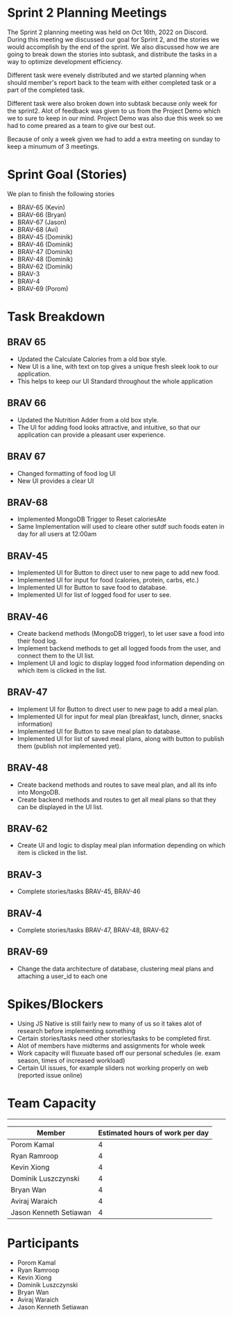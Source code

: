 # Sprint 2 Planning Meetings
The Sprint 2 planning meeting was held on Oct 16th, 2022 on Discord. During this meeting we discussed our goal for Sprint 2, and the stories we would accomplish by the end of the sprint. We also discussed how we are going to break down the stories into subtask, and distribute the tasks in a way to optimize development efficiency.

Different task were evenely distributed and we started planning when should member's report back to the team with either completed task or a part of the completed task.

Different task were also broken down into subtask because only week for the sprint2. Alot of feedback was given to us from the Project Demo which we to sure to keep in our mind. Project Demo was also due this week so we had to come preared as a team to give our best out.

Because of only a week given we had to add a extra meeting on sunday to keep a minumum of 3 meetings.

# Sprint Goal (Stories)
We plan to finish the following stories
- BRAV-65 (Kevin)
- BRAV-66 (Bryan)
- BRAV-67 (Jason)
- BRAV-68 (Avi)
- BRAV-45 (Dominik)
- BRAV-46 (Dominik)
- BRAV-47 (Dominik)
- BRAV-48 (Dominik)
- BRAV-62 (Dominik)
- BRAV-3 
- BRAV-4
- BRAV-69 (Porom)


# Task Breakdown

## BRAV 65
- Updated the Calculate Calories from a old box style.
- New UI is a line, with text on top gives a unique fresh sleek look to our application.
- This helps to keep our UI Standard throughout the whole application

## BRAV 66
- Updated the Nutrition Adder from a old box style.
- The UI for adding food looks attractive, and intuitive, so that our application can provide a pleasant user experience.

## BRAV 67
- Changed formatting of food log UI
- New UI provides a clear UI 

## BRAV-68
- Implemented MongoDB Trigger to Reset caloriesAte
- Same Implementation will used to cleare other sutdf such foods eaten in day for all users at 12:00am

## BRAV-45
- Implemented UI for Button to direct user to new page to add new food.
- Implemented UI for input for food (calories, protein, carbs, etc.)
- Implemented UI for Button to save food to database.
- Implemented UI for list of logged food for user to see.

## BRAV-46
- Create backend methods (MongoDB trigger), to let user save a food into their food log.
- Implement backend methods to get all logged foods from the user, and connect them to the UI list.
- Implement UI and logic to display logged food information depending on which item is clicked in the list.

## BRAV-47
- Implement UI for Button to direct user to new page to add a meal plan.
- Implemented UI for input for meal plan (breakfast, lunch, dinner, snacks information)
- Implemented UI for Button to save meal plan to database.
- Implemented UI for list of saved meal plans, along with button to publish them (publish not implemented yet).

## BRAV-48
- Create backend methods and routes to save meal plan, and all its info into MongoDB.
- Create backend methods and routes to get all meal plans so that they can be displayed in the UI list.

## BRAV-62
- Create UI and logic to display meal plan information depending on which item is clicked in the list.

## BRAV-3
- Complete stories/tasks BRAV-45, BRAV-46

## BRAV-4
- Complete stories/tasks BRAV-47, BRAV-48, BRAV-62

## BRAV-69
- Change the data architecture of database, clustering meal plans and attaching a user_id to each one


# Spikes/Blockers
- Using JS Native is still fairly new to many of us so it takes alot of research before implementing something
- Certain stories/tasks need other stories/tasks to be completed first.
- Alot of members have midterms and assignments for whole week
- Work capacity will fluxuate based off our personal schedules (ie. exam season, times of increased workload)
- Certain UI issues, for example sliders not working properly on web (reported issue online)

# Team Capacity
___
| Member | Estimated hours of work per day |
|---|---|
| Porom Kamal | 4|
| Ryan Ramroop | 4|
| Kevin Xiong  | 4|
| Dominik Luszczynski  | 4|
| Bryan Wan | 4|
| Aviraj Waraich  | 4|
|Jason Kenneth Setiawan | 4|

# Participants
- Porom Kamal
- Ryan Ramroop
- Kevin Xiong 
- Dominik Luszczynski 
- Bryan Wan 
- Aviraj Waraich 
- Jason Kenneth Setiawan
